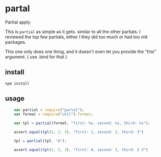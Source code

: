 # partal

Partial apply

This is `partial` as simple as it gets. similar to all the other partials.
I reviewed the top few partials, either I they did too much or had too old packages.

This one only does one thing, and it doesn't even let you provide the "this" argument.
( use .bind for that )

## install

`npm install`

## usage

```javascript
    var partial = require("partal");
    var format = require("util").format;

    var tpl = partial(format, "first: %s, second: %s, third: %s");

    assert.equal(tpl(1, 2, 3), "first: 1, second: 2, third: 3")

    tpl = partial(tpl, "A");

    assert.equal(tpl(1, 2, 3), "first: A, second: 1, third: 2 3")
```

